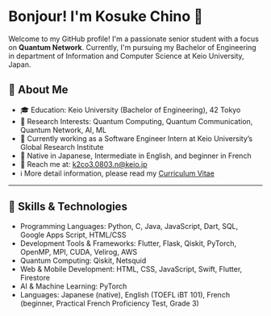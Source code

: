 # Bonjour! I'm Kosuke Chino 👋

Welcome to my GitHub profile! I'm a passionate senior student with a focus on **Quantum Network**. Currently, I'm pursuing my Bachelor of Engineering in department of Information and Computer Science at Keio University, Japan.

## 🚀 About Me
- 🎓 Education: Keio University (Bachelor of Engineering), 42 Tokyo
- 🏫 Research Interests: Quantum Computing, Quantum Communication, Quantum Network, AI, ML
- 🌱 Currently working as a Software Engineer Intern at Keio University’s Global Research Institute
- 💬 Native in Japanese, Intermediate in English, and beginner in French
- 📧 Reach me at: [k2co3.0803.n@keio.jp](mailto:k2co3.0803.n@keio.jp)
- ℹ️ More detail information, please read my [Curriculum Vitae](https://drive.google.com/file/d/1xZo02bYw_Jw2TwtceTejB_4pd5LAwRv3/view)
---

## 🌟 Skills & Technologies
- Programming Languages: Python, C, Java, JavaScript, Dart, SQL, Google Apps Script, HTML/CSS
- Development Tools & Frameworks: Flutter, Flask, Qiskit, PyTorch, OpenMP, MPI, CUDA, Velirog, AWS
- Quantum Computing: Qiskit, Netsquid
- Web & Mobile Development: HTML, CSS, JavaScript, Swift, Flutter, Firestore
- AI & Machine Learning: PyTorch
- Languages: Japanese (native), English (TOEFL iBT 101), French (beginner, Practical French Proficiency Test, Grade 3)

